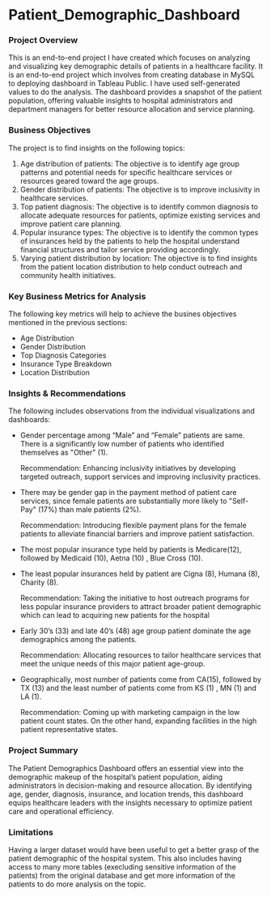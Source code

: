 # Patient_Demographic_Dashboard 

### Project Overview
This is an end-to-end project I have created which focuses on analyzing and visualizing key demographic details of patients in a healthcare facility. 
It is an end-to-end project which involves from creating database in MySQL to deploying dashboard in Tableau Public.
I have used self-generated values to do the analysis. 
The dashboard provides a snapshot of the patient population, offering valuable insights to hospital administrators and department managers for better resource allocation and service planning.

### Business Objectives
The project is to find insights on the following topics:
1. Age distribution of patients: The objective is to identify age group patterns and potential needs for specific healthcare services or resources geared toward the age groups.
2. Gender distribution of patients: The objective is to improve inclusivity in healthcare services.
3. Top patient diagnosis: The objective is to identify common diagnosis to allocate adequate resources for patients, optimize existing services and improve patient care planning.
4. Popular insurance types: The objective is to identify the common types of insurances held by the patients to help the hospital understand financial structures and tailor service providing accordingly.
5. Varying patient distribution by location: The objective is to find insights from the patient location distribution to help conduct outreach and community health initiatives.

### Key Business Metrics for Analysis
The following key metrics will help to achieve the busines objectives mentioned in the previous sections:
* Age Distribution
* Gender Distribution
* Top Diagnosis Categories
* Insurance Type Breakdown
* Location Distribution

### Insights & Recommendations
The following includes observations from the individual visualizations and dashboards:
- Gender percentage among “Male” and “Female” patients are same. There is a significantly low number of patients who identified themselves as "Other" (1).
    <p>
    Recommendation: Enhancing inclusivity initiatives by developing targeted outreach, support services and improving inclusivity practices.
    </p>
    
- There may be gender gap in the payment method of patient care services, since female patients are substantially more likely to "Self-Pay" (17%) than male patients (2%).
    <p>
    Recommendation: Introducing flexible payment plans for the female patients to alleviate financial barriers and improve patient satisfaction.
    </p>
- The most popular insurance type held by patients is Medicare(12), followed by Medicaid (10), Aetna (10) , Blue Cross (10).
- The least popular insurances held by patient are Cigna (8), Humana (8), Charity (8).
    <p>
    Recommendation: Taking the initiative to host outreach programs for less popular insurance providers to attract broader patient demographic which can
    lead to acquiring new patients for the hospital
    </p>
- Early 30’s (33) and late 40’s (48) age group patient dominate the age demographics among the patients.
    <p>
    Recommendation: Allocating resources to tailor healthcare services that meet the unique needs of this major patient age-group.
    </p>
- Geographically, most number of patients come from CA(15), followed by TX (13) and the least number of patients come from KS (1) , MN (1) and LA (1).
    <p>
    Recommendation: Coming up with marketing campaign in the low patient count states. On the other hand, expanding facilities in the high patient representative states.
    </p>
    
### Project Summary
The Patient Demographics Dashboard offers an essential view into the demographic makeup of the hospital’s patient population, aiding administrators in decision-making and resource allocation.
By identifying age, gender, diagnosis, insurance, and location trends, this dashboard equips healthcare leaders with the insights necessary to optimize patient care and operational efficiency.

### Limitations
Having a larger dataset would have been useful to get a better grasp of the patient demographic of the hospital system. This also includes having access to many more tables (execluding sensitive information of the patients) from the original database and get more information of the patients to do more analysis on the topic. 



